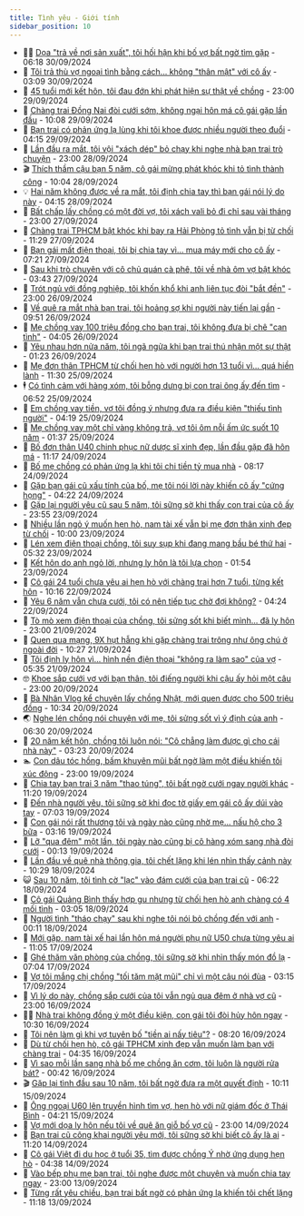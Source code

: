 ```yaml
---
title: Tình yêu - Giới tính
sidebar_position: 10
---
```


<!-- dantri-tinh-yeu-gioi-tinh:START -->
- 👨‍🏫 [Dọa &quot;trả về nơi sản xuất&quot;, tôi hối hận khi bố vợ bất ngờ tìm gặp](https://dantri.com.vn/tinh-yeu-gioi-tinh/doa-tra-ve-noi-san-xuat-toi-hoi-han-khi-bo-vo-bat-ngo-tim-gap-20240930095326522.htm) - 06:18 30/09/2024
- 🦣 [Tôi trả thù vợ ngoại tình bằng cách... không &quot;thân mật&quot; với cô ấy](https://dantri.com.vn/tinh-yeu-gioi-tinh/toi-tra-thu-vo-ngoai-tinh-bang-cach-khong-than-mat-voi-co-ay-20240930100810280.htm) - 03:09 30/09/2024
- 🔭 [45 tuổi mới kết hôn, tôi đau đớn khi phát hiện sự thật về chồng](https://dantri.com.vn/tinh-yeu-gioi-tinh/45-tuoi-moi-ket-hon-toi-dau-don-khi-phat-hien-su-that-ve-chong-20240930021336336.htm) - 23:00 29/09/2024
- 🧐 [Chàng trai Đồng Nai đòi cưới sớm, không ngại hôn má cô gái gặp lần đầu](https://dantri.com.vn/tinh-yeu-gioi-tinh/chang-trai-dong-nai-doi-cuoi-som-khong-ngai-hon-ma-co-gai-gap-lan-dau-20240929100802476.htm) - 10:08 29/09/2024
- 🫶 [Bạn trai có phản ứng lạ lùng khi tôi khoe được nhiều người theo đuổi](https://dantri.com.vn/tinh-yeu-gioi-tinh/ban-trai-co-phan-ung-la-lung-khi-toi-khoe-duoc-nhieu-nguoi-theo-duoi-20240928092955624.htm) - 04:15 29/09/2024
- 💃 [Lần đầu ra mắt, tôi vội &quot;xách dép&quot; bỏ chạy khi nghe nhà bạn trai trò chuyện](https://dantri.com.vn/tinh-yeu-gioi-tinh/lan-dau-ra-mat-toi-voi-xach-dep-bo-chay-khi-nghe-nha-ban-trai-tro-chuyen-20240928070253504.htm) - 23:00 28/09/2024
- 🎬 [Thích thầm cậu bạn 5 năm, cô gái mừng phát khóc khi tỏ tình thành công](https://dantri.com.vn/tinh-yeu-gioi-tinh/thich-tham-cau-ban-5-nam-co-gai-mung-phat-khoc-khi-to-tinh-thanh-cong-20240928082238713.htm) - 10:04 28/09/2024
- 💡 [Hai năm không được về ra mắt, tôi định chia tay thì bạn gái nói lý do này](https://dantri.com.vn/tinh-yeu-gioi-tinh/hai-nam-khong-duoc-ve-ra-mat-toi-dinh-chia-tay-thi-ban-gai-noi-ly-do-nay-20240928001625176.htm) - 04:15 28/09/2024
- 🙉 [Bất chấp lấy chồng có một đời vợ, tôi xách vali bỏ đi chỉ sau vài tháng](https://dantri.com.vn/tinh-yeu-gioi-tinh/bat-chap-lay-chong-co-mot-doi-vo-toi-xach-vali-bo-di-chi-sau-vai-thang-20240928000124319.htm) - 23:00 27/09/2024
- 🚦 [Chàng trai TPHCM bật khóc khi bay ra Hải Phòng tỏ tình vẫn bị từ chối](https://dantri.com.vn/tinh-yeu-gioi-tinh/chang-trai-tphcm-bat-khoc-khi-bay-ra-hai-phong-to-tinh-van-bi-tu-choi-20240927110946484.htm) - 11:29 27/09/2024
- 🥸 [Bạn gái mất điện thoại, tôi bị chia tay vì... mua máy mới cho cô ấy](https://dantri.com.vn/tinh-yeu-gioi-tinh/ban-gai-mat-dien-thoai-toi-bi-chia-tay-vi-mua-may-moi-cho-co-ay-20240927142047705.htm) - 07:21 27/09/2024
- 🤡 [Sau khi trò chuyện với cô chủ quán cà phê, tôi về nhà ôm vợ bật khóc](https://dantri.com.vn/tinh-yeu-gioi-tinh/sau-khi-tro-chuyen-voi-co-chu-quan-ca-phe-toi-ve-nha-om-vo-bat-khoc-20240926154153909.htm) - 03:43 27/09/2024
- 🦩 [Trót ngủ với đồng nghiệp, tôi khốn khổ khi anh liên tục đòi &quot;bắt đền&quot;](https://dantri.com.vn/tinh-yeu-gioi-tinh/trot-ngu-voi-dong-nghiep-toi-khon-kho-khi-anh-lien-tuc-doi-bat-den-20240927013122883.htm) - 23:00 26/09/2024
- 🤡 [Về quê ra mắt nhà bạn trai, tôi hoảng sợ khi người này tiến lại gần](https://dantri.com.vn/tinh-yeu-gioi-tinh/ve-que-ra-mat-nha-ban-trai-toi-hoang-so-khi-nguoi-nay-tien-lai-gan-20240926121930971.htm) - 09:51 26/09/2024
- 🌊 [Mẹ chồng vay 100 triệu đồng cho bạn trai, tôi không đưa bị chê &quot;cạn tình&quot;](https://dantri.com.vn/tinh-yeu-gioi-tinh/me-chong-vay-100-trieu-dong-cho-ban-trai-toi-khong-dua-bi-che-can-tinh-20240926110532803.htm) - 04:05 26/09/2024
- 🐘 [Yêu nhau hơn nửa năm, tôi ngã ngửa khi bạn trai thú nhận một sự thật](https://dantri.com.vn/tinh-yeu-gioi-tinh/yeu-nhau-hon-nua-nam-toi-nga-ngua-khi-ban-trai-thu-nhan-mot-su-that-20240925111226467.htm) - 01:23 26/09/2024
- 🚀 [Mẹ đơn thân TPHCM từ chối hẹn hò với người hơn 13 tuổi vì... quá hiền lành](https://dantri.com.vn/tinh-yeu-gioi-tinh/me-don-than-tphcm-tu-choi-hen-ho-voi-nguoi-hon-13-tuoi-vi-qua-hien-lanh-20240925094311962.htm) - 11:30 25/09/2024
- 🕴 [Có tình cảm với hàng xóm, tôi bỗng dưng bị con trai ông ấy đến tìm](https://dantri.com.vn/tinh-yeu-gioi-tinh/co-tinh-cam-voi-hang-xom-toi-bong-dung-bi-con-trai-ong-ay-den-tim-20240925135130072.htm) - 06:52 25/09/2024
- 🚀 [Em chồng vay tiền, vợ tôi đồng ý nhưng đưa ra điều kiện &quot;thiếu tình người&quot;](https://dantri.com.vn/tinh-yeu-gioi-tinh/em-chong-vay-tien-vo-toi-dong-y-nhung-dua-ra-dieu-kien-thieu-tinh-nguoi-20240925111925105.htm) - 04:19 25/09/2024
- 👺 [Mẹ chồng vay một chỉ vàng không trả, vợ tôi ôm nỗi ấm ức suốt 10 năm](https://dantri.com.vn/tinh-yeu-gioi-tinh/me-chong-vay-mot-chi-vang-khong-tra-vo-toi-om-noi-am-uc-suot-10-nam-20240924162043912.htm) - 01:37 25/09/2024
- 💄 [Bố đơn thân U40 chinh phục nữ dược sĩ xinh đẹp, lần đầu gặp đã hôn má](https://dantri.com.vn/tinh-yeu-gioi-tinh/bo-don-than-u40-chinh-phuc-nu-duoc-si-xinh-dep-lan-dau-gap-da-hon-ma-20240924083412764.htm) - 11:17 24/09/2024
- 🌊 [Bố mẹ chồng có phản ứng lạ khi tôi chi tiền tỷ mua nhà](https://dantri.com.vn/tinh-yeu-gioi-tinh/bo-me-chong-co-phan-ung-la-khi-toi-chi-tien-ty-mua-nha-20240905200850837.htm) - 08:17 24/09/2024
- 🚦 [Gặp bạn gái cũ xấu tính của bố, mẹ tôi nói lời này khiến cô ấy &quot;cứng họng&quot;](https://dantri.com.vn/tinh-yeu-gioi-tinh/gap-ban-gai-cu-xau-tinh-cua-bo-me-toi-noi-loi-nay-khien-co-ay-cung-hong-20240924112157894.htm) - 04:22 24/09/2024
- 👹 [Gặp lại người yêu cũ sau 5 năm, tôi sững sờ khi thấy con trai của cô ấy](https://dantri.com.vn/tinh-yeu-gioi-tinh/gap-lai-nguoi-yeu-cu-sau-5-nam-toi-sung-so-khi-thay-con-trai-cua-co-ay-20240923085921221.htm) - 23:55 23/09/2024
- 🚀 [Nhiều lần ngỏ ý muốn hẹn hò, nam tài xế vẫn bị mẹ đơn thân xinh đẹp từ chối](https://dantri.com.vn/tinh-yeu-gioi-tinh/nhieu-lan-ngo-y-muon-hen-ho-nam-tai-xe-van-bi-me-don-than-xinh-dep-tu-choi-20240923090651170.htm) - 10:00 23/09/2024
- 🌁 [Lén xem điện thoại chồng, tôi suy sụp khi đang mang bầu bé thứ hai](https://dantri.com.vn/tinh-yeu-gioi-tinh/len-xem-dien-thoai-chong-toi-suy-sup-khi-dang-mang-bau-be-thu-hai-20240923123242236.htm) - 05:32 23/09/2024
- 🧰 [Kết hôn do anh ngỏ lời, nhưng ly hôn là tôi lựa chọn](https://dantri.com.vn/tinh-yeu-gioi-tinh/ket-hon-do-anh-ngo-loi-nhung-ly-hon-la-toi-lua-chon-20240923085344451.htm) - 01:54 23/09/2024
- 🦅 [Cô gái 24 tuổi chưa yêu ai hẹn hò với chàng trai hơn 7 tuổi, từng kết hôn](https://dantri.com.vn/tinh-yeu-gioi-tinh/co-gai-24-tuoi-chua-yeu-ai-hen-ho-voi-chang-trai-hon-7-tuoi-tung-ket-hon-20240922080409296.htm) - 10:16 22/09/2024
- 🌈 [Yêu 6 năm vẫn chưa cưới, tôi có nên tiếp tục chờ đợi không?](https://dantri.com.vn/tinh-yeu-gioi-tinh/yeu-6-nam-van-chua-cuoi-toi-co-nen-tiep-tuc-cho-doi-khong-20240922100739210.htm) - 04:24 22/09/2024
- 🌋 [Tò mò xem điện thoại của chồng, tôi sửng sốt khi biết mình... đã ly hôn](https://dantri.com.vn/tinh-yeu-gioi-tinh/to-mo-xem-dien-thoai-cua-chong-toi-sung-sot-khi-biet-minh-da-ly-hon-20240921143005490.htm) - 23:00 21/09/2024
- 👺 [Quen qua mạng, 9X hụt hẫng khi gặp chàng trai trông như ông chú ở ngoài đời](https://dantri.com.vn/tinh-yeu-gioi-tinh/quen-qua-mang-9x-hut-hang-khi-gap-chang-trai-trong-nhu-ong-chu-o-ngoai-doi-20240921123807218.htm) - 10:27 21/09/2024
- 🎃 [Tôi định ly hôn vì… hình nền điện thoại &quot;không ra làm sao&quot; của vợ](https://dantri.com.vn/tinh-yeu-gioi-tinh/toi-dinh-ly-hon-vi-hinh-nen-dien-thoai-khong-ra-lam-sao-cua-vo-20240921101701377.htm) - 05:35 21/09/2024
- 🤓 [Khoe sắp cưới vợ với bạn thân, tôi điếng người khi cậu ấy hỏi một câu](https://dantri.com.vn/tinh-yeu-gioi-tinh/khoe-sap-cuoi-vo-voi-ban-than-toi-dieng-nguoi-khi-cau-ay-hoi-mot-cau-20240920162317042.htm) - 23:00 20/09/2024
- 🤠 [Bà Nhân Vlog kể chuyện lấy chồng Nhật, mới quen được cho 500 triệu đồng](https://dantri.com.vn/tinh-yeu-gioi-tinh/ba-nhan-vlog-ke-chuyen-lay-chong-nhat-moi-quen-duoc-cho-500-trieu-dong-20240920092654581.htm) - 10:34 20/09/2024
- 🌏 [Nghe lén chồng nói chuyện với mẹ, tôi sửng sốt vì ý định của anh](https://dantri.com.vn/tinh-yeu-gioi-tinh/nghe-len-chong-noi-chuyen-voi-me-toi-sung-sot-vi-y-dinh-cua-anh-20240919162643050.htm) - 06:30 20/09/2024
- 🚀 [20 năm kết hôn, chồng tôi luôn nói: &quot;Cô chẳng làm được gì cho cái nhà này&quot;](https://dantri.com.vn/tinh-yeu-gioi-tinh/20-nam-ket-hon-chong-toi-luon-noi-co-chang-lam-duoc-gi-cho-cai-nha-nay-20240912204642592.htm) - 03:23 20/09/2024
- 🏊 [Con dâu tóc hồng, bấm khuyên mũi bất ngờ làm một điều khiến tôi xúc động](https://dantri.com.vn/tinh-yeu-gioi-tinh/con-dau-toc-hong-bam-khuyen-mui-bat-ngo-lam-mot-dieu-khien-toi-xuc-dong-20240919174659309.htm) - 23:00 19/09/2024
- 🦒 [Chia tay bạn trai 3 năm &quot;thao túng&quot;, tôi bất ngờ cưới ngay người khác](https://dantri.com.vn/tinh-yeu-gioi-tinh/chia-tay-ban-trai-3-nam-thao-tung-toi-bat-ngo-cuoi-ngay-nguoi-khac-20240919152247934.htm) - 11:20 19/09/2024
- 💂 [Đến nhà người yêu, tôi sững sờ khi đọc tờ giấy em gái cô ấy dúi vào tay](https://dantri.com.vn/tinh-yeu-gioi-tinh/den-nha-nguoi-yeu-toi-sung-so-khi-doc-to-giay-em-gai-co-ay-dui-vao-tay-20240919101859587.htm) - 07:03 19/09/2024
- 💫 [Con gái nói rất thương tôi và ngày nào cũng nhờ mẹ... nấu hộ cho 3 bữa](https://dantri.com.vn/tinh-yeu-gioi-tinh/con-gai-noi-rat-thuong-toi-va-ngay-nao-cung-nho-me-nau-ho-cho-3-bua-20240919100311085.htm) - 03:16 19/09/2024
- 🧠 [Lỡ &quot;qua đêm&quot; một lần, tôi ngày nào cũng bị cô hàng xóm sang nhà đòi cưới](https://dantri.com.vn/tinh-yeu-gioi-tinh/lo-qua-dem-mot-lan-toi-ngay-nao-cung-bi-co-hang-xom-sang-nha-doi-cuoi-20240918161332006.htm) - 00:13 19/09/2024
- 🎡 [Lần đầu về quê nhà thông gia, tôi chết lặng khi lén nhìn thấy cảnh này](https://dantri.com.vn/tinh-yeu-gioi-tinh/lan-dau-ve-que-nha-thong-gia-toi-chet-lang-khi-len-nhin-thay-canh-nay-20240918163250702.htm) - 10:29 18/09/2024
- 😺 [Sau 10 năm, tôi tình cờ &quot;lạc&quot; vào đám cưới của bạn trai cũ](https://dantri.com.vn/tinh-yeu-gioi-tinh/sau-10-nam-toi-tinh-co-lac-vao-dam-cuoi-cua-ban-trai-cu-20240918123828288.htm) - 06:22 18/09/2024
- 🥰 [Cô gái Quảng Bình thấy hợp gu nhưng từ chối hẹn hò anh chàng có 4 mối tình](https://dantri.com.vn/tinh-yeu-gioi-tinh/co-gai-quang-binh-thay-hop-gu-nhung-tu-choi-hen-ho-anh-chang-co-4-moi-tinh-20240918083107220.htm) - 03:05 18/09/2024
- 🐲 [Người tình &quot;tháo chạy&quot; sau khi nghe tôi nói bỏ chồng đến với anh](https://dantri.com.vn/tinh-yeu-gioi-tinh/nguoi-tinh-thao-chay-sau-khi-nghe-toi-noi-bo-chong-den-voi-anh-20240917152237622.htm) - 00:11 18/09/2024
- 🌝 [Mới gặp, nam tài xế hai lần hôn má người phụ nữ U50 chưa từng yêu ai](https://dantri.com.vn/tinh-yeu-gioi-tinh/moi-gap-nam-tai-xe-hai-lan-hon-ma-nguoi-phu-nu-u50-chua-tung-yeu-ai-20240917113332835.htm) - 11:05 17/09/2024
- 🐲 [Ghé thăm văn phòng của chồng, tôi sững sờ khi nhìn thấy món đồ lạ](https://dantri.com.vn/tinh-yeu-gioi-tinh/ghe-tham-van-phong-cua-chong-toi-sung-so-khi-nhin-thay-mon-do-la-20240913133012120.htm) - 07:04 17/09/2024
- 📝 [Vợ tôi mắng chị chồng &quot;tối tăm mặt mũi&quot; chỉ vì một câu nói đùa](https://dantri.com.vn/tinh-yeu-gioi-tinh/vo-toi-mang-chi-chong-toi-tam-mat-mui-chi-vi-mot-cau-noi-dua-20240917093037204.htm) - 03:15 17/09/2024
- 🦏 [Vì lý do này, chồng sắp cưới của tôi vẫn ngủ qua đêm ở nhà vợ cũ](https://dantri.com.vn/tinh-yeu-gioi-tinh/vi-ly-do-nay-chong-sap-cuoi-cua-toi-van-ngu-qua-dem-o-nha-vo-cu-20240917021341794.htm) - 23:00 16/09/2024
- 🧑‍🏫 [Nhà trai không đồng ý một điều kiện, con gái tôi đòi hủy hôn ngay](https://dantri.com.vn/tinh-yeu-gioi-tinh/nha-trai-khong-dong-y-mot-dieu-kien-con-gai-toi-doi-huy-hon-ngay-20240916171623869.htm) - 10:30 16/09/2024
- 🦍 [Tôi nên làm gì khi vợ tuyên bố &quot;tiền ai nấy tiêu&quot;?](https://dantri.com.vn/tinh-yeu-gioi-tinh/toi-nen-lam-gi-khi-vo-tuyen-bo-tien-ai-nay-tieu-20240916152001013.htm) - 08:20 16/09/2024
- 🌋 [Dù từ chối hẹn hò, cô gái TPHCM xinh đẹp vẫn muốn làm bạn với chàng trai](https://dantri.com.vn/tinh-yeu-gioi-tinh/du-tu-choi-hen-ho-co-gai-tphcm-xinh-dep-van-muon-lam-ban-voi-chang-trai-20240916090954893.htm) - 04:35 16/09/2024
- 💯 [Vì sao mỗi lần sang nhà bố mẹ chồng ăn cơm, tôi luôn là người rửa bát?](https://dantri.com.vn/tinh-yeu-gioi-tinh/vi-sao-moi-lan-sang-nha-bo-me-chong-an-com-toi-luon-la-nguoi-rua-bat-20240913113752510.htm) - 00:42 16/09/2024
- 🎬 [Gặp lại tình đầu sau 10 năm, tôi bất ngờ đưa ra một quyết định](https://dantri.com.vn/tinh-yeu-gioi-tinh/gap-lai-tinh-dau-sau-10-nam-toi-bat-ngo-dua-ra-mot-quyet-dinh-20240915112948204.htm) - 10:11 15/09/2024
- 📝 [Ông ngoại U60 lên truyền hình tìm vợ, hẹn hò với nữ giám đốc ở Thái Bình](https://dantri.com.vn/tinh-yeu-gioi-tinh/ong-ngoai-u60-len-truyen-hinh-tim-vo-hen-ho-voi-nu-giam-doc-o-thai-binh-20240915072246747.htm) - 04:21 15/09/2024
- 🧐 [Vợ mới dọa ly hôn nếu tôi về quê ăn giỗ bố vợ cũ](https://dantri.com.vn/tinh-yeu-gioi-tinh/vo-moi-doa-ly-hon-neu-toi-ve-que-an-gio-bo-vo-cu-20240914130511794.htm) - 23:00 14/09/2024
- 🤠 [Bạn trai cũ công khai người yêu mới, tôi sững sờ khi biết cô ấy là ai](https://dantri.com.vn/tinh-yeu-gioi-tinh/ban-trai-cu-cong-khai-nguoi-yeu-moi-toi-sung-so-khi-biet-co-ay-la-ai-20240914101914790.htm) - 11:20 14/09/2024
- 💼 [Cô gái Việt đi du học ở tuổi 35, tìm được chồng Ý nhờ ứng dụng hẹn hò](https://dantri.com.vn/tinh-yeu-gioi-tinh/co-gai-viet-di-du-hoc-o-tuoi-35-tim-duoc-chong-y-nho-ung-dung-hen-ho-20240914102808453.htm) - 04:38 14/09/2024
- 💪 [Vào bếp phụ mẹ bạn trai, tôi nghe được một chuyện và muốn chia tay ngay](https://dantri.com.vn/tinh-yeu-gioi-tinh/vao-bep-phu-me-ban-trai-toi-nghe-duoc-mot-chuyen-va-muon-chia-tay-ngay-20240914005213856.htm) - 23:00 13/09/2024
- 💂 [Từng rất yêu chiều, bạn trai bất ngờ có phản ứng lạ khiến tôi chết lặng](https://dantri.com.vn/tinh-yeu-gioi-tinh/tung-rat-yeu-chieu-ban-trai-bat-ngo-co-phan-ung-la-khien-toi-chet-lang-20240911225117961.htm) - 11:18 13/09/2024<!-- dantri-tinh-yeu-gioi-tinh:END -->
